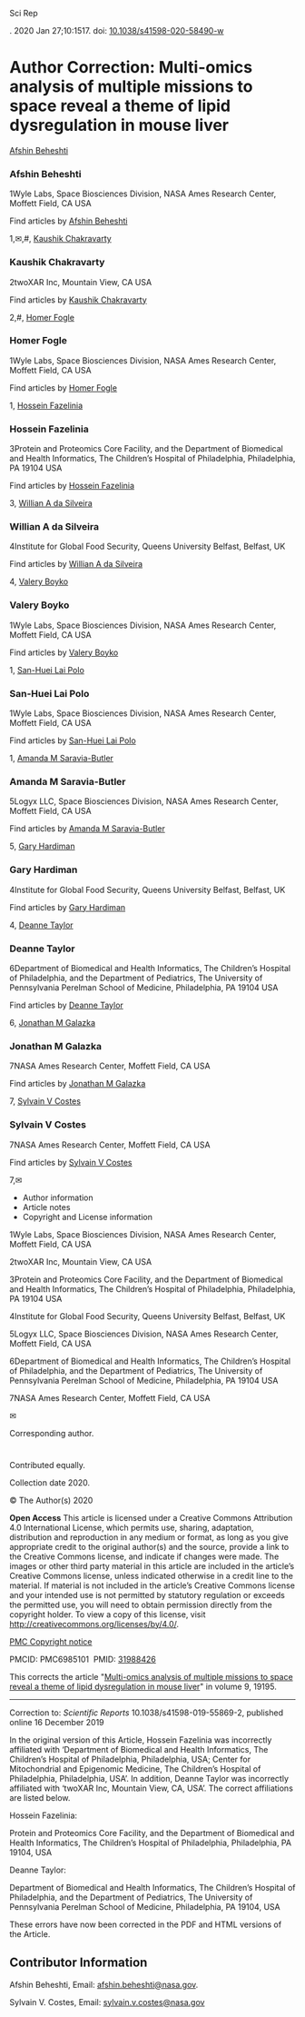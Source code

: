 Sci Rep

. 2020 Jan 27;10:1517. doi: [10.1038/s41598-020-58490-w](https://doi.org/10.1038/s41598-020-58490-w)

# Author Correction: Multi-omics analysis of multiple missions to space reveal a theme of lipid dysregulation in mouse liver

[Afshin Beheshti](https://pubmed.ncbi.nlm.nih.gov/?term=%22Beheshti%20A%22%5BAuthor%5D)

### Afshin Beheshti

1Wyle Labs, Space Biosciences Division, NASA Ames Research Center, Moffett Field, CA USA

Find articles by [Afshin Beheshti](https://pubmed.ncbi.nlm.nih.gov/?term=%22Beheshti%20A%22%5BAuthor%5D)

1,✉,#, [Kaushik Chakravarty](https://pubmed.ncbi.nlm.nih.gov/?term=%22Chakravarty%20K%22%5BAuthor%5D)

### Kaushik Chakravarty

2twoXAR Inc, Mountain View, CA USA

Find articles by [Kaushik Chakravarty](https://pubmed.ncbi.nlm.nih.gov/?term=%22Chakravarty%20K%22%5BAuthor%5D)

2,#, [Homer Fogle](https://pubmed.ncbi.nlm.nih.gov/?term=%22Fogle%20H%22%5BAuthor%5D)

### Homer Fogle

1Wyle Labs, Space Biosciences Division, NASA Ames Research Center, Moffett Field, CA USA

Find articles by [Homer Fogle](https://pubmed.ncbi.nlm.nih.gov/?term=%22Fogle%20H%22%5BAuthor%5D)

1, [Hossein Fazelinia](https://pubmed.ncbi.nlm.nih.gov/?term=%22Fazelinia%20H%22%5BAuthor%5D)

### Hossein Fazelinia

3Protein and Proteomics Core Facility, and the Department of Biomedical and Health Informatics, The Children’s Hospital of Philadelphia, Philadelphia, PA 19104 USA

Find articles by [Hossein Fazelinia](https://pubmed.ncbi.nlm.nih.gov/?term=%22Fazelinia%20H%22%5BAuthor%5D)

3, [Willian A da Silveira](https://pubmed.ncbi.nlm.nih.gov/?term=%22Silveira%20WAD%22%5BAuthor%5D)

### Willian A da Silveira

4Institute for Global Food Security, Queens University Belfast, Belfast, UK

Find articles by [Willian A da Silveira](https://pubmed.ncbi.nlm.nih.gov/?term=%22Silveira%20WAD%22%5BAuthor%5D)

4, [Valery Boyko](https://pubmed.ncbi.nlm.nih.gov/?term=%22Boyko%20V%22%5BAuthor%5D)

### Valery Boyko

1Wyle Labs, Space Biosciences Division, NASA Ames Research Center, Moffett Field, CA USA

Find articles by [Valery Boyko](https://pubmed.ncbi.nlm.nih.gov/?term=%22Boyko%20V%22%5BAuthor%5D)

1, [San-Huei Lai Polo](https://pubmed.ncbi.nlm.nih.gov/?term=%22Polo%20SHL%22%5BAuthor%5D)

### San-Huei Lai Polo

1Wyle Labs, Space Biosciences Division, NASA Ames Research Center, Moffett Field, CA USA

Find articles by [San-Huei Lai Polo](https://pubmed.ncbi.nlm.nih.gov/?term=%22Polo%20SHL%22%5BAuthor%5D)

1, [Amanda M Saravia-Butler](https://pubmed.ncbi.nlm.nih.gov/?term=%22Saravia-Butler%20AM%22%5BAuthor%5D)

### Amanda M Saravia-Butler

5Logyx LLC, Space Biosciences Division, NASA Ames Research Center, Moffett Field, CA USA

Find articles by [Amanda M Saravia-Butler](https://pubmed.ncbi.nlm.nih.gov/?term=%22Saravia-Butler%20AM%22%5BAuthor%5D)

5, [Gary Hardiman](https://pubmed.ncbi.nlm.nih.gov/?term=%22Hardiman%20G%22%5BAuthor%5D)

### Gary Hardiman

4Institute for Global Food Security, Queens University Belfast, Belfast, UK

Find articles by [Gary Hardiman](https://pubmed.ncbi.nlm.nih.gov/?term=%22Hardiman%20G%22%5BAuthor%5D)

4, [Deanne Taylor](https://pubmed.ncbi.nlm.nih.gov/?term=%22Taylor%20D%22%5BAuthor%5D)

### Deanne Taylor

6Department of Biomedical and Health Informatics, The Children’s Hospital of Philadelphia, and the Department of Pediatrics, The University of Pennsylvania Perelman School of Medicine, Philadelphia, PA 19104 USA

Find articles by [Deanne Taylor](https://pubmed.ncbi.nlm.nih.gov/?term=%22Taylor%20D%22%5BAuthor%5D)

6, [Jonathan M Galazka](https://pubmed.ncbi.nlm.nih.gov/?term=%22Galazka%20JM%22%5BAuthor%5D)

### Jonathan M Galazka

7NASA Ames Research Center, Moffett Field, CA USA

Find articles by [Jonathan M Galazka](https://pubmed.ncbi.nlm.nih.gov/?term=%22Galazka%20JM%22%5BAuthor%5D)

7, [Sylvain V Costes](https://pubmed.ncbi.nlm.nih.gov/?term=%22Costes%20SV%22%5BAuthor%5D)

### Sylvain V Costes

7NASA Ames Research Center, Moffett Field, CA USA

Find articles by [Sylvain V Costes](https://pubmed.ncbi.nlm.nih.gov/?term=%22Costes%20SV%22%5BAuthor%5D)

7,✉

* Author information
* Article notes
* Copyright and License information

1Wyle Labs, Space Biosciences Division, NASA Ames Research Center, Moffett Field, CA USA

2twoXAR Inc, Mountain View, CA USA

3Protein and Proteomics Core Facility, and the Department of Biomedical and Health Informatics, The Children’s Hospital of Philadelphia, Philadelphia, PA 19104 USA

4Institute for Global Food Security, Queens University Belfast, Belfast, UK

5Logyx LLC, Space Biosciences Division, NASA Ames Research Center, Moffett Field, CA USA

6Department of Biomedical and Health Informatics, The Children’s Hospital of Philadelphia, and the Department of Pediatrics, The University of Pennsylvania Perelman School of Medicine, Philadelphia, PA 19104 USA

7NASA Ames Research Center, Moffett Field, CA USA

✉

Corresponding author.

#

Contributed equally.

Collection date 2020.

© The Author(s) 2020

**Open Access** This article is licensed under a Creative Commons Attribution 4.0 International License, which permits use, sharing, adaptation, distribution and reproduction in any medium or format, as long as you give appropriate credit to the original author(s) and the source, provide a link to the Creative Commons license, and indicate if changes were made. The images or other third party material in this article are included in the article’s Creative Commons license, unless indicated otherwise in a credit line to the material. If material is not included in the article’s Creative Commons license and your intended use is not permitted by statutory regulation or exceeds the permitted use, you will need to obtain permission directly from the copyright holder. To view a copy of this license, visit <http://creativecommons.org/licenses/by/4.0/>.

[PMC Copyright notice](/about/copyright/)

PMCID: PMC6985101  PMID: [31988426](https://pubmed.ncbi.nlm.nih.gov/31988426/)

This corrects the article "[Multi-omics analysis of multiple missions to space reveal a theme of lipid dysregulation in mouse liver](/articles/PMC6915713/)" in volume 9, 19195.

---

Correction to: *Scientific Reports* 10.1038/s41598-019-55869-2, published online 16 December 2019

In the original version of this Article, Hossein Fazelinia was incorrectly affiliated with ‘Department of Biomedical and Health Informatics, The Children’s Hospital of Philadelphia, Philadelphia, USA; Center for Mitochondrial and Epigenomic Medicine, The Children’s Hospital of Philadelphia, Philadelphia, USA’. In addition, Deanne Taylor was incorrectly affiliated with ‘twoXAR Inc, Mountain View, CA, USA’. The correct affiliations are listed below.

Hossein Fazelinia:

Protein and Proteomics Core Facility, and the Department of Biomedical and Health Informatics, The Children’s Hospital of Philadelphia, Philadelphia, PA 19104, USA

Deanne Taylor:

Department of Biomedical and Health Informatics, The Children’s Hospital of Philadelphia, and the Department of Pediatrics, The University of Pennsylvania Perelman School of Medicine, Philadelphia, PA 19104, USA

These errors have now been corrected in the PDF and HTML versions of the Article.

## Contributor Information

Afshin Beheshti, Email: afshin.beheshti@nasa.gov.

Sylvain V. Costes, Email: sylvain.v.costes@nasa.gov